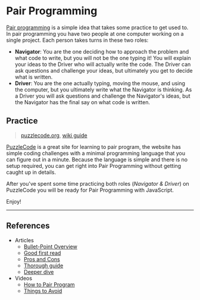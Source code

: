 # Pair Programming

[Pair programming](https://gist.github.com/healeycodes/5acc53131957f6a96a281c89890c7706) is a simple idea that takes some practice to get used to. In pair programming you have two people at one computer working on a single project. Each person takes turns in these two roles:

- **Navigator**: You are the one deciding how to approach the problem and what code to write, but you will not be the one typing it! You will explain your ideas to the Driver who will actually write the code. The Driver can ask questions and challenge your ideas, but ultimately you get to decide what is written.
- **Driver**: You are the one actually typing, moving the mouse, and using the computer, but you ultimately write what the Navigator is thinking. As a Driver you will ask questions and challenge the Navigator's ideas, but the Navigator has the final say on what code is written.

## Practice

> [puzzlecode.org](https://puzzlecode.org/), [wiki guide](https://github.com/mikegagnon/puzzlecode/wiki/)

[PuzzleCode](https://puzzlecode.org/) is a great site for learning to pair program, the website has simple coding challenges with a minimal programming language that you can figure out in a minute. Because the language is simple and there is no setup required, you can get right into Pair Programming without getting caught up in details.

After you've spent some time practicing both roles (_Navigator & Driver_) on PuzzleCode you will be ready for Pair Programming with JavaScript.

Enjoy!

---

## References

- Articles
  - [Bullet-Point Overview](https://gist.github.com/healeycodes/5acc53131957f6a96a281c89890c7706)
  - [Good first read](https://medium.com/@weblab_tech/pair-programming-guide-a76ca43ff389)
  - [Pros and Cons](https://www.geeksforgeeks.org/pair-programming/)
  - [Thorough guide](https://tuple.app/pair-programming-guide/)
  - [Deeper dive](https://martinfowler.com/articles/on-pair-programming.html)
- Videos
  - [How to Pair Program](https://www.youtube.com/watch?v=YhV4TaZaB84)
  - [Things to Avoid](https://www.youtube.com/watch?v=McZ131y0OYU)
